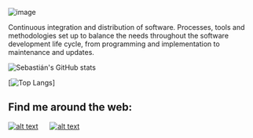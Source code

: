 ![image](https://user-images.githubusercontent.com/63010971/200120130-bb00e72a-0d50-4d02-9fe7-745c8b330728.png)

Continuous integration and distribution of software. Processes, tools and methodologies set up to balance the needs throughout the software development life cycle, from programming and implementation to maintenance and updates.

![Sebastián's GitHub stats](https://github-readme-stats.vercel.app/api?username=sebastiandevops&show_icons=true&theme=gruvbox)

<!-- <a href="https://github.com/sebasvalencia726">
  <img align="center" src="https://github-readme-stats.vercel.app/api/top-langs/?username=sebasvalencia726&layout=compact&theme=radical" />
</a> -->


[![Top Langs](https://github-readme-stats.vercel.app/api/top-langs/?username=sebastiandevops&hide=css,html&langs_count=10&layout=compact)]

<!-- Please don't remove this: Grab your social icons from https://github.com/carlsednaoui/gitsocial -->

<!-- display the social media buttons in your README -->

## Find me around the web:


[![alt text][1.1]][1]&nbsp;&nbsp;&nbsp;&nbsp;&nbsp;&nbsp;[![alt text][2.1]][2]

<!-- links to social media icons -->
<!-- no need to change these -->

<!-- icons with padding -->

[1.1]: https://user-images.githubusercontent.com/63010971/230437492-ad684c6a-4030-441c-ad65-038e6667005d.svg (linkedin)
[2.1]: https://user-images.githubusercontent.com/63010971/230436993-a0c45ac1-f92e-4cca-a929-cd42c80ab95d.svg (twitter)

<!-- links to your social media accounts -->
<!-- update these accordingly -->

[1]: https://www.linkedin.com/in/sebastianvalenciasierra/
[2]: https://twitter.com/ajinomano




<!-- Please don't remove this: Grab your social icons from https://github.com/carlsednaoui/gitsocial -->

